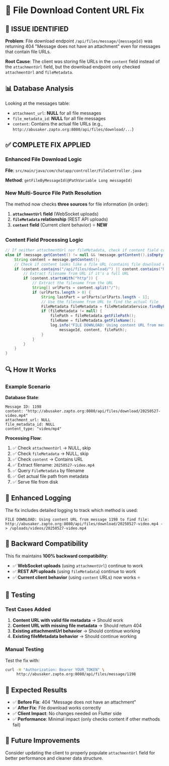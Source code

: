 # 🔧 File Download Content URL Fix

## 🚨 **ISSUE IDENTIFIED**

**Problem**: File download endpoint `/api/files/message/{messageId}` was returning 404 "Message does not have an attachment" even for messages that contain file URLs.

**Root Cause**: The client was storing file URLs in the `content` field instead of the `attachmentUrl` field, but the download endpoint only checked `attachmentUrl` and `fileMetadata`.

## 📊 **Database Analysis**

Looking at the messages table:
- `attachment_url`: **NULL** for all file messages
- `file_metadata_id`: **NULL** for all file messages  
- `content`: Contains the actual file URLs (e.g., `http://abusaker.zapto.org:8080/api/files/download/...`)

## ✅ **COMPLETE FIX APPLIED**

### **Enhanced File Download Logic**

**File**: `src/main/java/com/chatapp/controller/FileController.java`

**Method**: `getFileByMessageId(@PathVariable Long messageId)`

### **New Multi-Source File Path Resolution**

The method now checks **three sources** for file information (in order):

1. **`attachmentUrl` field** (WebSocket uploads)
2. **`fileMetadata` relationship** (REST API uploads)  
3. **`content` field** (Current client behavior) ⭐ **NEW**

### **Content Field Processing Logic**

```java
// If neither attachmentUrl nor fileMetadata, check if content field contains a file URL
else if (message.getContent() != null && !message.getContent().isEmpty()) {
    String content = message.getContent();
    // Check if content looks like a file URL (contains file download endpoint)
    if (content.contains("/api/files/download/") || content.contains("http")) {
        // Extract filename from URL if it's a full URL
        if (content.startsWith("http")) {
            // Extract the filename from the URL
            String[] urlParts = content.split("/");
            if (urlParts.length > 0) {
                String lastPart = urlParts[urlParts.length - 1];
                // Use the filename from URL to find the actual file
                FileMetadata fileMetadata = fileMetadataService.findByFileName(lastPart);
                if (fileMetadata != null) {
                    filePath = fileMetadata.getFilePath();
                    fileName = fileMetadata.getFileName();
                    log.info("FILE DOWNLOAD: Using content URL from message {} to find file: {} -> {}", 
                        messageId, content, filePath);
                }
            }
        }
    }
}
```

## 🔍 **How It Works**

### **Example Scenario**

**Database State**:
```
Message ID: 1198
content: "http://abusaker.zapto.org:8080/api/files/download/20250527-video.mp4"
attachment_url: NULL
file_metadata_id: NULL
content_type: "video/mp4"
```

**Processing Flow**:
1. ✅ Check `attachmentUrl` → NULL, skip
2. ✅ Check `fileMetadata` → NULL, skip  
3. ✅ Check `content` → Contains URL
4. ✅ Extract filename: `20250527-video.mp4`
5. ✅ Query `FileMetadata` by filename
6. ✅ Get actual file path from metadata
7. ✅ Serve file from disk

## 📝 **Enhanced Logging**

The fix includes detailed logging to track which method is used:

```
FILE DOWNLOAD: Using content URL from message 1198 to find file: 
http://abusaker.zapto.org:8080/api/files/download/20250527-video.mp4 -> /uploads/videos/20250527-video.mp4
```

## 🔄 **Backward Compatibility**

This fix maintains **100% backward compatibility**:

- ✅ **WebSocket uploads** (using `attachmentUrl`) continue to work
- ✅ **REST API uploads** (using `fileMetadata`) continue to work
- ✅ **Current client behavior** (using `content` URLs) now works ⭐

## 🧪 **Testing**

### **Test Cases Added**

1. **Content URL with valid file metadata** → Should work
2. **Content URL with missing file metadata** → Should return 404
3. **Existing attachmentUrl behavior** → Should continue working
4. **Existing fileMetadata behavior** → Should continue working

### **Manual Testing**

Test the fix with:
```bash
curl -H "Authorization: Bearer YOUR_TOKEN" \
     http://abusaker.zapto.org:8080/api/files/message/1198
```

## 🎯 **Expected Results**

- ✅ **Before Fix**: 404 "Message does not have an attachment"
- ✅ **After Fix**: File download works correctly
- ✅ **Client Impact**: No changes needed on Flutter side
- ✅ **Performance**: Minimal impact (only checks content if other methods fail)

## 🔧 **Future Improvements**

Consider updating the client to properly populate `attachmentUrl` field for better performance and cleaner data structure.
